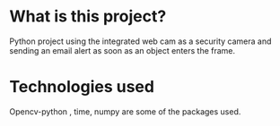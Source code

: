 # What is this project?
Python project using the integrated web cam as a security camera and sending an email alert as soon as an object enters the frame.

# Technologies used
Opencv-python , time, numpy are some of the packages used.